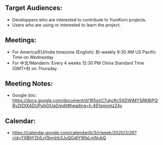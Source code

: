Target Audiences: 
-----------------
- Developpers who are interested to contribute to YuniKorn projects. 
- Users who are using or interested to learn the project.

Meetings:
--------
- For America/EU/India timezone (English): Bi-weekly 9:30 AM US Pacific Time on Wednesday
- For 中文/Mandarin: Every 4 weeks 12:30 PM China Standard Time (GMT+8) on Thursday.

Meeting Notes:
-------------
- Google doc: https://docs.google.com/document/d/165gzC7uhcKc5XDWiMYSRKBiPQBy2tDtXADUPuhGlUa0/edit#heading=h.461goivmz24v

Calendar: 
---------
- https://calendar.google.com/calendar/b/3/r/week/2020/3/26?cid=YXBhY2hlLnl1bmlrb3JuQGdtYWlsLmNvbQ
